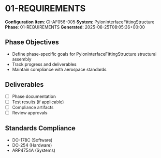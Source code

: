 # 01-REQUIREMENTS

**Configuration Item**: CI-AF056-005
**System**: PylonInterfaceFittingStructure
**Phase**: 01-REQUIREMENTS
**Generated**: 2025-08-25T08:05:36+00:00

## Phase Objectives
- Define phase-specific goals for PylonInterfaceFittingStructure structural assembly
- Track progress and deliverables
- Maintain compliance with aerospace standards

## Deliverables
- [ ] Phase documentation
- [ ] Test results (if applicable)
- [ ] Compliance artifacts
- [ ] Review approvals

## Standards Compliance
- DO-178C (Software)
- DO-254 (Hardware)
- ARP4754A (Systems)

